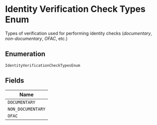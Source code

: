 
# Identity Verification Check Types Enum

Types of verification used for performing identity checks (<i>documentary</i>, <i>non-documentary</i>, <i>OFAC</i>, etc.)

## Enumeration

`IdentityVerificationCheckTypesEnum`

## Fields

| Name |
|  --- |
| `DOCUMENTARY` |
| `NON_DOCUMENTARY` |
| `OFAC` |

